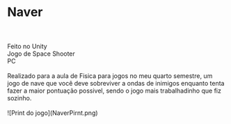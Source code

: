 # Naver
<br />
<br />
Feito no Unity
<br />
Jogo de Space Shooter
<br />
PC
<br />
<br />
Realizado para a aula de Fisica para jogos no meu quarto semestre, um jogo de nave que você deve sobreviver a ondas de inimigos enquanto tenta fazer a maior pontuação possivel, sendo o jogo mais trabalhadinho que fiz sozinho.
<br />
<br />
![Print do jogo](NaverPirnt.png)
